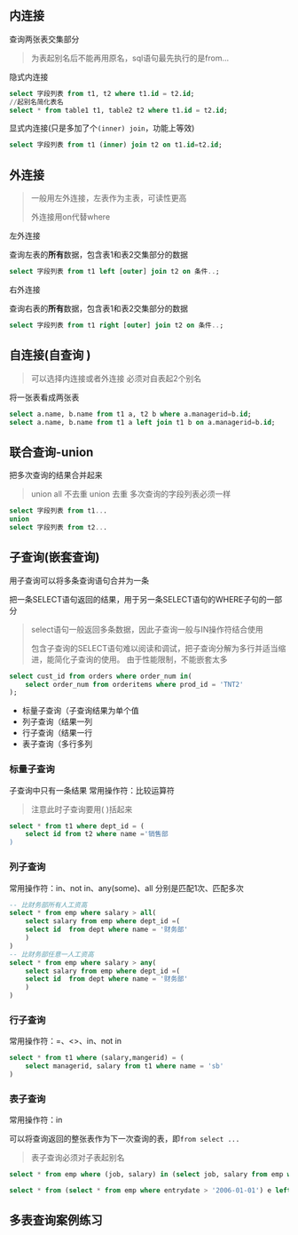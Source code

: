## 内连接

查询两张表交集部分

> 为表起别名后不能再用原名，sql语句最先执行的是from...

隐式内连接

```sql
select 字段列表 from t1, t2 where t1.id = t2.id;
//起别名简化表名
select * from table1 t1, table2 t2 where t1.id = t2.id;
```

显式内连接(只是多加了个`(inner) join`，功能上等效)

```sql
select 字段列表 from t1 (inner) join t2 on t1.id=t2.id;
```

## 外连接

> 一般用左外连接，左表作为主表，可读性更高
>
> 外连接用on代替where

左外连接

查询左表的**所有**数据，包含表1和表2交集部分的数据

```sql
select 字段列表 from t1 left [outer] join t2 on 条件..;
```

右外连接

查询右表的**所有**数据，包含表1和表2交集部分的数据

```sql
select 字段列表 from t1 right [outer] join t2 on 条件..;
```



## 自连接(自查询 )

> 可以选择内连接或者外连接
> 必须对自表起2个别名

将一张表看成两张表

```sql
select a.name, b.name from t1 a, t2 b where a.managerid=b.id;
select a.name, b.name from t1 a left join t1 b on a.managerid=b.id;
```



## 联合查询-union

把多次查询的结果合并起来

>union all 不去重
>union 去重
>多次查询的字段列表必须一样

```sql
select 字段列表 from t1...
union
select 字段列表 from t2...
```



## 子查询(嵌套查询)

用子查询可以将多条查询语句合并为一条

把一条SELECT语句返回的结果，用于另一条SELECT语句的WHERE子句的一部分

> select语句一般返回多条数据，因此子查询一般与IN操作符结合使用
>
> 包含子查询的SELECT语句难以阅读和调试，把子查询分解为多行并适当缩进，能简化子查询的使用。
> 由于性能限制，不能嵌套太多

```sql
select cust_id from orders where order_num in(
	select order_num from orderitems where prod_id = 'TNT2'
);
```

- 标量子查询（子查询结果为单个值
- 列子查询（结果一列
- 行子查询（结果一行
- 表子查询（多行多列

### 标量子查询

子查询中只有一条结果
常用操作符：比较运算符

> 注意此时子查询要用( )括起来

```sql
select * from t1 where dept_id = (
    select id from t2 where name ='销售部
)
```

### 列子查询

常用操作符：in、not in、any(some)、all
分别是匹配1次、匹配多次

```sql
-- 比财务部所有人工资高
select * from emp where salary > all(
    select salary from emp where dept_id =(
    select id  from dept where name = '财务部'
	)
)
-- 比财务部任意一人工资高
select * from emp where salary > any(
    select salary from emp where dept_id =(
    select id  from dept where name = '财务部'
	)
)
```

### 行子查询

常用操作符：=、<>、in、not in

```sql
select * from t1 where (salary,mangerid) = (
    select managerid, salary from t1 where name = 'sb'
)
```

### 表子查询

常用操作符：in

可以将查询返回的整张表作为下一次查询的表，即`from select ...`

> 表子查询必须对子表起别名

```sql
select * from emp where (job, salary) in (select job, salary from emp where name = 'xx' or name = 'xx')

select * from (select * from emp where entrydate > '2006-01-01') e left join depth d on e.dept_id = d.id
```

## 多表查询案例练习

